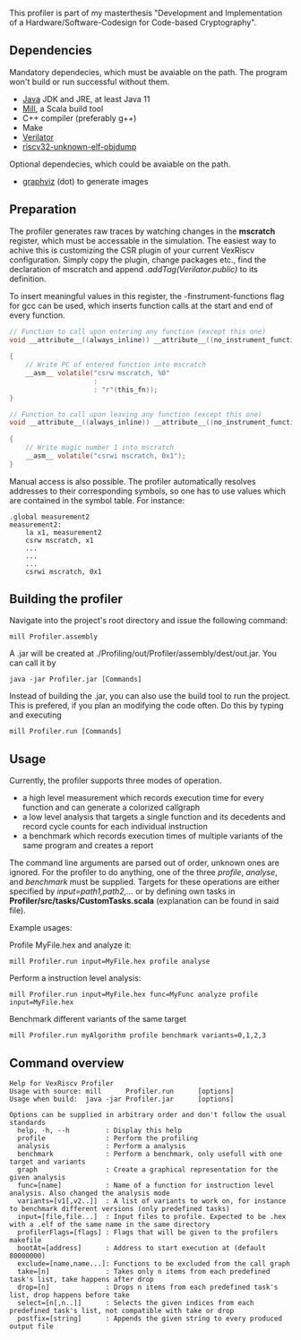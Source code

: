 
This profiler is part of my masterthesis "Development and Implementation of a Hardware/Software-Codesign for Code-based Cryptography".

## Dependencies

Mandatory dependecies, which must be avaiable on the path. The program won't build or run successful without them.

* [Java](https://adoptopenjdk.net/) JDK and JRE, at least Java 11
* [Mill](https://com-lihaoyi.github.io/mill/mill/Intro_to_Mill.html), a Scala build tool
* C++ compiler (preferably g++)
* Make
* [Verilator](https://verilator.org/guide/latest/install.html)
* [riscv32-unknown-elf-objdump](https://github.com/riscv/riscv-gnu-toolchain)

Optional dependecies, which could be avaiable on the path.

* [graphviz](https://graphviz.org/) (dot) to generate images

## Preparation

The profiler generates raw traces by watching changes in the **mscratch** register, which must be accessable in the simulation. 
The easiest way to achive this is customizing the CSR plugin of your current VexRiscv configuration. Simply copy the plugin, change
packages etc., find the declaration of mscratch and append *.addTag(Verilator.public)* to its definition.

To insert meaningful values in this register, the -finstrument-functions flag for gcc can be used, which inserts function calls 
at the start and end of every function.

```c
// Function to call upon entering any function (except this one)
void __attribute__((always_inline)) __attribute__((no_instrument_function)) __cyg_profile_func_enter(void *this_fn,
                                                                                                     __attribute__((unused)) void *call_site)
{
    // Write PC of entered function into mscratch
    __asm__ volatile("csrw mscratch, %0"
                     :
                     : "r"(this_fn));
}

// Function to call upon leaving any function (except this one)
void __attribute__((always_inline)) __attribute__((no_instrument_function)) __cyg_profile_func_exit(__attribute__((unused)) void *this_fn,
                                                                                                    __attribute__((unused)) void *call_site)
{
    // Write magic number 1 into mscratch
    __asm__ volatile("csrwi mscratch, 0x1");
}
```

Manual access is also possible. The profiler automatically resolves addresses to their corresponding symbols, so one has to use 
values which are contained in the symbol table. For instance:

```
.global measurement2
measurement2:
    la x1, measurement2
    csrw mscratch, x1
    ...
    ...
    ...
    csrwi mscratch, 0x1
```

## Building the profiler

Navigate into the project's root directory and issue the following command:

```
mill Profiler.assembly
```

A .jar will be created at ./Profiling/out/Profiler/assembly/dest/out.jar. You can call it by

```
java -jar Profiler.jar [Commands]
```

Instead of building the .jar, you can also use the build tool to run the project. This is prefered, if you plan an modifying the code often.
Do this by typing and executing

```
mill Profiler.run [Commands]
```

## Usage

Currently, the profiler supports three modes of operation.

* a high level measurement which records execution time for every function and can generate a colorized callgraph
* a low level analysis that targets a single function and its decedents and record cycle counts for each individual instruction
* a benchmark which records execution times of multiple variants of the same program and creates a report

The command line arguments are parsed out of order, unknown ones are ignored. For the profiler to do anything, one of the three
*profile*, *analyse*, and *benchmark* must be supplied. Targets for these operations are either specified by *input=path1,path2,...*
or by defining own tasks in **Profiler/src/tasks/CustomTasks.scala** (explanation can be found in said file).

Example usages:

Profile MyFile.hex and analyze it:
```
mill Profiler.run input=MyFile.hex profile analyse
```

Perform a instruction level analysis:
```
mill Profiler.run input=MyFile.hex func=MyFunc analyze profile input=MyFile.hex
```

Benchmark different variants of the same target
```
mill Profiler.run myAlgorithm profile benchmark variants=0,1,2,3
```

## Command overview

```
Help for VexRiscv Profiler
Usage with source: mill      Profiler.run      [options]
Usage when build:  java -jar Profiler.jar      [options]

Options can be supplied in arbitrary order and don't follow the usual standards
  help, -h, --h         : Display this help
  profile               : Perform the profiling
  analysis              : Perform a analysis
  benchmark             : Perform a benchmark, only usefull with one target and variants
  graph                 : Create a graphical representation for the given analysis
  func=[name]           : Name of a function for instruction level analysis. Also changed the analysis mode
  variants=[v1[,v2..]]  : A list of variants to work on, for instance to benchmark different versions (only predefined tasks)
  input=[file,file...]  : Input files to profile. Expected to be .hex with a .elf of the same name in the same directory
  profilerFlags=[flags] : Flags that will be given to the profilers makefile
  bootAt=[address]      : Address to start execution at (default 80000000)
  exclude=[name,name...]: Functions to be excluded from the call graph
  take=[n]              : Takes only n items from each predefined task's list, take happens after drop
  drop=[n]              : Drops n items from each predefined task's list, drop happens before take
  select=[n[,n..]]      : Selects the given indices from each predefined task's list, not compatible with take or drop
  postfix=[string]      : Appends the given string to every produced output file
```
